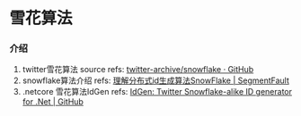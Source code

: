 # 雪花算法

### 介绍

1. twitter雪花算法 source refs: [twitter-archive/snowflake · GitHub](https://github.com/twitter-archive/snowflake/releases/tag/snowflake-2010)
2. snowflake算法介绍 refs: [理解分布式id生成算法SnowFlake | SegmentFault](https://segmentfault.com/a/1190000011282426)
3. .netcore 雪花算法IdGen refs: [IdGen: Twitter Snowflake-alike ID generator for .Net | GitHub](https://github.com/RobThree/IdGen)